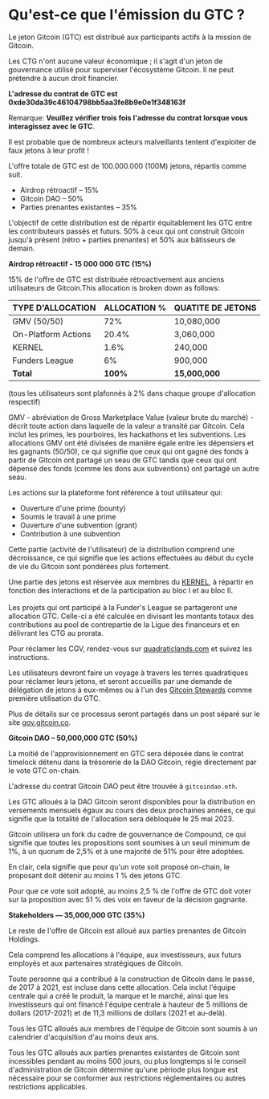 # Qu'est-ce que l'émission du GTC ?

Le jeton Gitcoin (GTC) est distribué aux participants actifs à la mission de Gitcoin.

Les CTG n'ont aucune valeur économique ; il s'agit d'un jeton de gouvernance utilisé pour superviser l'écosystème Gitcoin. Il ne peut prétendre à aucun droit financier.

**L'adresse du contrat de GTC est 0xde30da39c46104798bb5aa3fe8b9e0e1f348163f**

Remarque: **Veuillez vérifier trois fois l'adresse du contrat lorsque vous interagissez avec le GTC**.

Il est probable que de nombreux acteurs malveillants tentent d'exploiter de faux jetons à leur profit !

L'offre totale de GTC est de 100.000.000 (100M) jetons, répartis comme suit.

* Airdrop rétroactif – 15%
* Gitcoin DAO – 50%
* Parties prenantes existantes – 35%

L'objectif de cette distribution est de répartir équitablement les GTC entre les contributeurs passés et futurs. 50% à ceux qui ont construit Gitcoin jusqu'à présent (rétro + parties prenantes) et 50% aux bâtisseurs de demain.

**Airdrop rétroactif - 15 000 000 GTC (15%)**

15% de l'offre de GTC est distribuée rétroactivement aux anciens utilisateurs de Gitcoin.This allocation is broken down as follows:

| **TYPE D'ALLOCATION** | **ALLOCATION** % | **QUATITE DE JETONS** |
| --------------------- | ---------------- | --------------------- |
| GMV (50/50)           | 72%              | 10,080,000            |
| On-Platform Actions   | 20.4%            | 3,060,000             |
| KERNEL                | 1.6%             | 240,000               |
| Funders League        | 6%               | 900,000               |
| **Total**             | **100%**         | **15,000,000**        |

(tous les utilisateurs sont plafonnés à 2% dans chaque groupe d'allocation respectif)

GMV - abréviation de Gross Marketplace Value (valeur brute du marché) - décrit toute action dans laquelle de la valeur a transité par Gitcoin. Cela inclut les primes, les pourboires, les hackathons et les subventions. Les allocations GMV ont été divisées de manière égale entre les dépensiers et les gagnants (50/50), ce qui signifie que ceux qui ont gagné des fonds à partir de Gitcoin ont partagé un seau de GTC tandis que ceux qui ont dépensé des fonds (comme les dons aux subventions) ont partagé un autre seau.

Les actions sur la plateforme font référence à tout utilisateur qui:

* Ouverture d'une prime (bounty)
* Soumis le travail à une prime
* Ouverture d'une subvention (grant)
* Contribution à une subvention

Cette partie (activité de l'utilisateur) de la distribution comprend une décroissance, ce qui signifie que les actions effectuées au début du cycle de vie du Gitcoin sont pondérées plus fortement.

Une partie des jetons est réservée aux membres du [KERNEL](http://kernel.community), à répartir en fonction des interactions et de la participation au bloc I et au bloc II.\
\
Les projets qui ont participé à la Funder's League se partageront une allocation GTC. Celle-ci a été calculée en divisant les montants totaux des contributions au pool de contrepartie de la Ligue des financeurs et en délivrant les CTG au prorata.

Pour réclamer les CGV, rendez-vous sur [quadraticlands.com](https://gitcoin.co/quadraticlands) et suivez les instructions.

Les utilisateurs devront faire un voyage à travers les terres quadratiques pour réclamer leurs jetons, et seront accueillis par une demande de délégation de jetons à eux-mêmes ou à l'un des [Gitcoin Stewards](https://gov.gitcoin.co/t/introducing-stewards-governance/41) comme première utilisation du GTC.

Plus de détails sur ce processus seront partagés dans un post séparé sur le site [gov.gitcoin.co](https://gov.gitcoin.co).

**Gitcoin DAO – 50,000,000 GTC (50%)**

La moitié de l'approvisionnement en GTC sera déposée dans le contrat timelock détenu dans la trésorerie de la DAO Gitcoin, régie directement par le vote GTC on-chain.

L'adresse du contrat Gitcoin DAO peut être trouvée à `gitcoindao.eth`.

Les GTC alloués à la DAO Gitcoin seront disponibles pour la distribution en versements mensuels égaux au cours des deux prochaines années, ce qui signifie que la totalité de l'allocation sera débloquée le 25 mai 2023.

Gitcoin utilisera un fork du cadre de gouvernance de Compound, ce qui signifie que toutes les propositions sont soumises à un seuil minimum de 1%, à un quorum de 2,5% et à une majorité de 51% pour être adoptées.

En clair, cela signifie que pour qu'un vote soit proposé on-chain, le proposant doit détenir au moins 1 % des jetons GTC.

Pour que ce vote soit adopté, au moins 2,5 % de l'offre de GTC doit voter sur la proposition avec 51 % des voix en faveur de la décision gagnante.

**Stakeholders — 35,000,000 GTC (35%)**

Le reste de l'offre de Gitcoin est alloué aux parties prenantes de Gitcoin Holdings.

Cela comprend les allocations à l'équipe, aux investisseurs, aux futurs employés et aux partenaires stratégiques de Gitcoin.

Toute personne qui a contribué à la construction de Gitcoin dans le passé, de 2017 à 2021, est incluse dans cette allocation. Cela inclut l'équipe centrale qui a créé le produit, la marque et le marché, ainsi que les investisseurs qui ont financé l'équipe centrale à hauteur de 5 millions de dollars (2017-2021) et de 11,3 millions de dollars (2021 et au-delà).

Tous les GTC alloués aux membres de l'équipe de Gitcoin sont soumis à un calendrier d'acquisition d'au moins deux ans.

Tous les GTC alloués aux parties prenantes existantes de Gitcoin sont incessibles pendant au moins 500 jours, ou plus longtemps si le conseil d'administration de Gitcoin détermine qu'une période plus longue est nécessaire pour se conformer aux restrictions réglementaires ou autres restrictions applicables.
